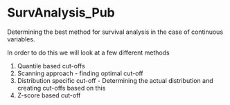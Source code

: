 # SurvAnalysis_Pub
Determining the best method for survival analysis in the case of continuous variables.

In order to do this we will look at a few different methods

1. Quantile based cut-offs
2. Scanning approach - finding optimal cut-off
3. Distribution specific cut-off - Determining the actual distribution and creating cut-offs based on this
4. Z-score based cut-off




